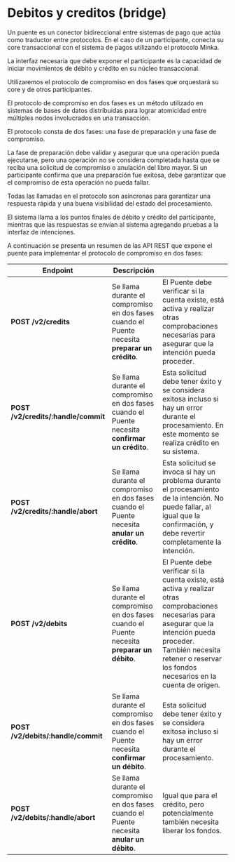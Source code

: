 # Debitos y creditos (bridge)

Un puente es un conector bidireccional entre sistemas de pago que actúa como traductor entre protocolos. En el caso de un participante, conecta su core transaccional con el sistema de pagos utilizando el protocolo Minka.

La interfaz necesaria que debe exponer el participante es la capacidad de iniciar movimientos de débito y crédito en su núcleo transaccional.

Utilizaremos el protocolo de compromiso en dos fases que orquestará su core y de otros participantes.

El protocolo de compromiso en dos fases es un método utilizado en sistemas de bases de datos distribuidas para lograr atomicidad entre múltiples nodos involucrados en una transacción.

El protocolo consta de dos fases: una fase de preparación y una fase de compromiso.

La fase de preparación debe validar y asegurar que una operación pueda ejecutarse, pero una operación no se considera completada hasta que se reciba una solicitud de compromiso o anulación del libro mayor. Si un participante confirma que una preparación fue exitosa, debe garantizar que el compromiso de esta operación no pueda fallar.

Todas las llamadas en el protocolo son asíncronas para garantizar una respuesta rápida y una buena visibilidad del estado del procesamiento.

El sistema llama a los puntos finales de débito y crédito del participante, mientras que las respuestas se envían al sistema agregando pruebas a la interfaz de intenciones.

A continuación se presenta un resumen de las API REST que expone el puente para implementar el protocolo de compromiso en dos fases:

<table><thead><tr><th width="201">Endpoint</th><th>Descripción</th><th></th></tr></thead><tbody><tr><td><strong>POST /v2/credits</strong></td><td>Se llama durante el compromiso en dos fases cuando el Puente necesita <strong>preparar un crédito</strong>. </td><td>El Puente debe verificar si la cuenta existe, está activa y realizar otras comprobaciones necesarias para asegurar que la intención pueda proceder.</td></tr><tr><td><strong>POST /v2/credits/:handle/commit</strong></td><td>Se llama durante el compromiso en dos fases cuando el Puente necesita <strong>confirmar un crédito</strong>. </td><td>Esta solicitud debe tener éxito y se considera exitosa incluso si hay un error durante el procesamiento. En este momento se realiza crédito en su sistema. </td></tr><tr><td><strong>POST /v2/credits/:handle/abort</strong></td><td>Se llama durante el compromiso en dos fases cuando el Puente necesita <strong>anular un crédito</strong>. </td><td>Esta solicitud se invoca si hay un problema durante el procesamiento de la intención. No puede fallar, al igual que la confirmación, y debe revertir completamente la intención.</td></tr><tr><td><strong>POST /v2/debits</strong></td><td>Se llama durante el compromiso en dos fases cuando el Puente necesita <strong>preparar un débito</strong>. </td><td>El Puente debe verificar si la cuenta existe, está activa y realizar otras comprobaciones necesarias para asegurar que la intención pueda proceder. También necesita retener o reservar los fondos necesarios en la cuenta de origen.</td></tr><tr><td><strong>POST /v2/debits/:handle/commit</strong></td><td>Se llama durante el compromiso en dos fases cuando el Puente necesita <strong>confirmar un débito</strong>.</td><td>Esta solicitud debe tener éxito y se considera exitosa incluso si hay un error durante el procesamiento. </td></tr><tr><td><strong>POST /v2/debits/:handle/abort</strong></td><td>Se llama durante el compromiso en dos fases cuando el Puente necesita <strong>anular un débito</strong>.</td><td>Igual que para el crédito, pero potencialmente también necesita liberar los fondos.</td></tr></tbody></table>
